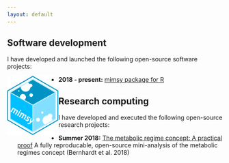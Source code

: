 ```yaml
---
layout: default
---
```


## Software development
I have developed and launched the following open-source software projects:

<img src="https://github.com/michelleckelly/michelleckelly.github.io/blob/master/images/logo.svg?sanitize=TRUE" align = "left" width = "120" />

* **2018 - present:** [mimsy package for R](https://michelleckelly.github.io/mimsy/)

## Research computing
I have developed and executed the following open-source research projects:
* **Summer 2018:** [The metabolic regime concept: A practical proof](https://github.com/michelleckelly/Kelly_dcei/blob/master/FinalProject/FinalProject.pdf) A fully reproducable, open-source mini-analysis of the metabolic regimes concept (Bernhardt et al. 2018)
